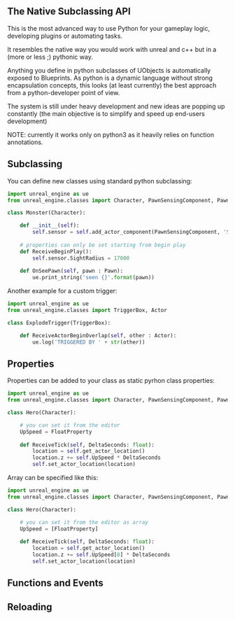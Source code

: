The Native Subclassing API
--------------------------

This is the most advanced way to use Python for your gameplay logic, developing plugins or automating tasks.

It resembles the native way you would work with unreal and c++ but in a (more or less ;) pythonic way.

Anything you define in python subclasses of UObjects is automatically exposed to Blueprints. As python is a dynamic language without strong encapsulation concepts, this looks (at least currently) the best approach from a python-developer point of view.

The system is still under heavy development and new ideas are popping up constantly (the main objective is to simplify and speed up  end-users development)

NOTE: currently it works only on python3 as it heavily relies on function annotations.

Subclassing
-----------

You can define new classes using standard python subclassing:

```py
import unreal_engine as ue
from unreal_engine.classes import Character, PawnSensingComponent, Pawn

class Monster(Character):

    def __init__(self):
        self.sensor = self.add_actor_component(PawnSensingComponent, 'Sensor')
        
    # properties can only be set starting from begin play
    def ReceiveBeginPlay():
        self.sensor.SightRadius = 17000
        
    def OnSeePawn(self, pawn : Pawn):
        ue.print_string('seen {}'.format(pawn))
```

Another example for a custom trigger:

```py
import unreal_engine as ue
from unreal_engine.classes import TriggerBox, Actor

class ExplodeTrigger(TriggerBox):

    def ReceiveActorBeginOverlap(self, other : Actor):
        ue.log('TRIGGERED BY ' + str(other))
```

Properties
----------

Properties can be added to your class as static pyrhon class properties:

```py
import unreal_engine as ue
from unreal_engine.classes import Character, PawnSensingComponent, Pawn, FloatProperty

class Hero(Character):

    # you can set it from the editor
    UpSpeed = FloatProperty
    
    def ReceiveTick(self, DeltaSeconds: float):
        location = self.get_actor_location()
        location.z += self.UpSpeed * DeltaSeconds
        self.set_actor_location(location)
```

Array can be specified like this:

```py
import unreal_engine as ue
from unreal_engine.classes import Character, PawnSensingComponent, Pawn, FloatProperty

class Hero(Character):

    # you can set it from the editor as array
    UpSpeed = [FloatProperty]
    
    def ReceiveTick(self, DeltaSeconds: float):
        location = self.get_actor_location()
        location.z += self.UpSpeed[0] * DeltaSeconds
        self.set_actor_location(location)
```


Functions and Events
--------------------

Reloading
---------
